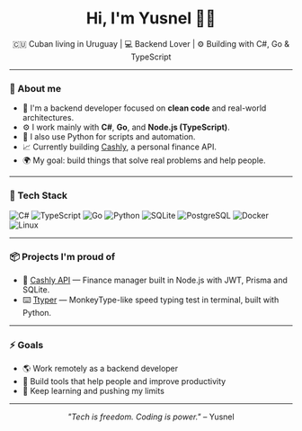<h1 align="center">Hi, I'm Yusnel 👨‍💻</h1>
<p align="center">
  🇨🇺 Cuban living in Uruguay | 💻 Backend Lover | ⚙️ Building with C#, Go & TypeScript
</p>

---

### 🧠 About me

- 🔧 I'm a backend developer focused on **clean code** and real-world architectures.
- ⚙️ I work mainly with **C#**, **Go**, and **Node.js (TypeScript)**.
- 🧰 I also use Python for scripts and automation.
- 📈 Currently building [Cashly](https://github.com/yusnelgg/cashly-api), a personal finance API.
- 🌍 My goal: build things that solve real problems and help people.

---

### 🚀 Tech Stack

![C#](https://img.shields.io/badge/C%23-239120?style=for-the-badge&logo=csharp&logoColor=white)
![TypeScript](https://img.shields.io/badge/TypeScript-3178C6?style=for-the-badge&logo=typescript&logoColor=white)
![Go](https://img.shields.io/badge/Go-00ADD8?style=for-the-badge&logo=go&logoColor=white)
![Python](https://img.shields.io/badge/Python-3776AB?style=for-the-badge&logo=python&logoColor=white)
![SQLite](https://img.shields.io/badge/SQLite-003B57?style=for-the-badge&logo=sqlite&logoColor=white)
![PostgreSQL](https://img.shields.io/badge/PostgreSQL-4169E1?style=for-the-badge&logo=postgresql&logoColor=white)
![Docker](https://img.shields.io/badge/Docker-2496ED?style=for-the-badge&logo=docker&logoColor=white)
![Linux](https://img.shields.io/badge/Linux-FCC624?style=for-the-badge&logo=linux&logoColor=black)

---

### 📦 Projects I'm proud of

- 🔐 [Cashly API](https://github.com/yusnelgg/cashly-backend) — Finance manager built in Node.js with JWT, Prisma and SQLite.
- ⌨️ [Ttyper](https://github.com/yusnelgg/ttyper) — MonkeyType-like speed typing test in terminal, built with Python.

---

### ⚡ Goals

- 🌎 Work remotely as a backend developer
- 🚀 Build tools that help people and improve productivity
- 🧠 Keep learning and pushing my limits

---

<p align="center">
  <em>"Tech is freedom. Coding is power."</em> – Yusnel
</p>

